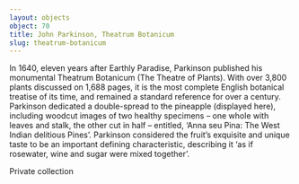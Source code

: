 ```yaml
---
layout: objects
object: 70
title: John Parkinson, Theatrum Botanicum
slug: theatrum-botanicum
---
```


In 1640, eleven years after Earthly Paradise, Parkinson published his monumental Theatrum Botanicum (The Theatre of Plants). With over 3,800 plants discussed on 1,688 pages, it is  the most complete English botanical treatise of its time, and remained a standard reference for over a century. Parkinson dedicated a double-spread to the pineapple (displayed here), including woodcut images of two healthy specimens – one whole with leaves and stalk, the other cut in half – entitled, ‘Anna seu Pina: The West Indian delitious Pines’.  Parkinson considered the fruit’s exquisite  and unique taste to be an important defining characteristic, describing it ‘as if rosewater, wine and sugar were mixed together’.  

Private collection
